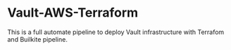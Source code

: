 # Vault-AWS-Terraform

This is a full automate pipeline to deploy Vault infrastructure with Terrafom and Builkite pipeline.

